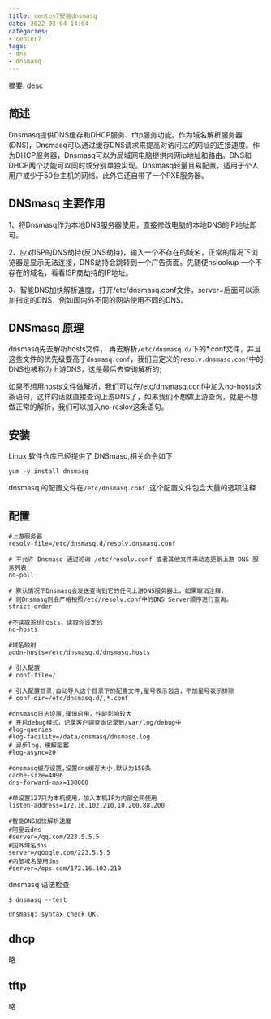 ```yaml
---
title: centos7安装dnsmasq
date: 2022-03-04 14:04
categories:
- center7
tags:
- dns
- dnsmasq
---
```

  
  
摘要: desc
<!-- more -->



## 简述

Dnsmasq提供DNS缓存和DHCP服务、tftp服务功能。作为域名解析服务器(DNS)，Dnsmasq可以通过缓存DNS请求来提高对访问过的网址的连接速度。作为DHCP服务器，Dnsmasq可以为局域网电脑提供内网ip地址和路由。DNS和DHCP两个功能可以同时或分别单独实现。Dnsmasq轻量且易配置，适用于个人用户或少于50台主机的网络。此外它还自带了一个PXE服务器。


## DNSmasq 主要作用

1、将Dnsmasq作为本地DNS服务器使用，直接修改电脑的本地DNS的IP地址即可。

2、应对ISP的DNS劫持(反DNS劫持)，输入一个不存在的域名，正常的情况下浏览器是显示无法连接，DNS劫持会跳转到一个广告页面。先随便nslookup 一个不存在的域名，看看ISP商劫持的IP地址。

3、智能DNS加快解析速度，打开/etc/dnsmasq.conf文件，server=后面可以添加指定的DNS，例如国内外不同的网站使用不同的DNS。


## DNSmasq 原理

dnsmasq先去解析hosts文件， 再去解析`/etc/dnsmasq.d/`下的*.conf文件，并且这些文件的优先级要高于`dnsmasq.conf`，我们自定义的`resolv.dnsmasq.conf`中的DNS也被称为上游DNS，这是最后去查询解析的;

如果不想用hosts文件做解析，我们可以在/etc/dnsmasq.conf中加入no-hosts这条语句，这样的话就直接查询上游DNS了，如果我们不想做上游查询，就是不想做正常的解析，我们可以加入no-reslov这条语句。


## 安装

Linux 软件仓库已经提供了 DNSmasq,相关命令如下
```
yum -y install dnsmasq
```

dnsmasq 的配置文件在`/etc/dnsmasq.conf` ,这个配置文件包含大量的选项注释


## 配置

```
#上游服务器
resolv-file=/etc/dnsmasq.d/resolv.dnsmasq.conf

# 不允许 Dnsmasq 通过轮询 /etc/resolv.conf 或者其他文件来动态更新上游 DNS 服务列表
no-poll

# 默认情况下Dnsmasq会发送查询到它的任何上游DNS服务器上，如果取消注释，
# 则Dnsmasq则会严格按照/etc/resolv.conf中的DNS Server顺序进行查询。
strict-order

#不读取系统hosts，读取你设定的
no-hosts

#域名映射
addn-hosts=/etc/dnsmasq.d/dnsmasq.hosts

# 引入配置
# conf-file=/

# 引入配置目录,自动导入这个目录下的配置文件,星号表示包含，不加星号表示排除
# conf-dir=/etc/dnsmasq.d/,*.conf

#dnsmasq日志设置,谨慎启用，性能影响较大
# 开启debug模式，记录客户端查询记录到/var/log/debug中
#log-queries
#log-facility=/data/dnsmasq/dnsmasq.log
# 异步log，缓解阻塞
#log-async=20

#dnsmasq缓存设置,设置dns缓存大小,默认为150条
cache-size=4096
dns-forward-max=100000

#单设置127只为本机使用，加入本机IP为内部全网使用
listen-address=172.16.102.210,10.200.88.200

#智能DNS加快解析速度
#阿里云dns
#server=/qq.com/223.5.5.5
#国外域名dns
server=/google.com/223.5.5.5
#内部域名使用dns
#server=/ops.com/172.16.102.210
```


dnsmasq 语法检查
```
$ dnsmasq --test

dnsmasq: syntax check OK.
```


## dhcp
略 
## tftp
略
